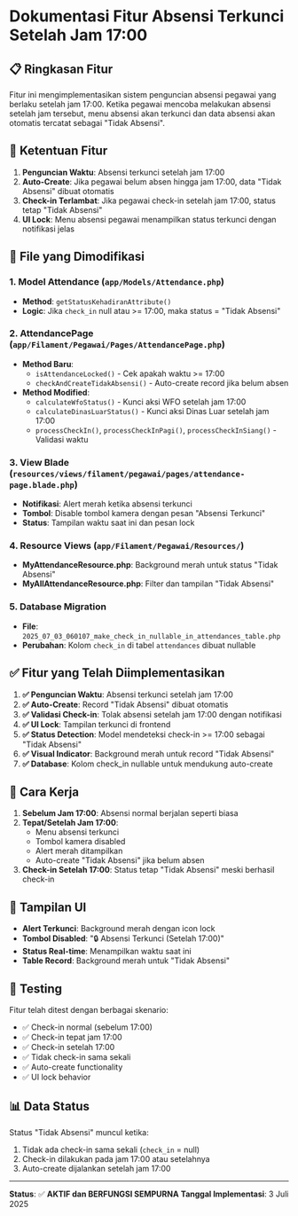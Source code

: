 # Dokumentasi Fitur Absensi Terkunci Setelah Jam 17:00

## 📋 Ringkasan Fitur

Fitur ini mengimplementasikan sistem penguncian absensi pegawai yang berlaku setelah jam 17:00. Ketika pegawai mencoba melakukan absensi setelah jam tersebut, menu absensi akan terkunci dan data absensi akan otomatis tercatat sebagai "Tidak Absensi".

## 🎯 Ketentuan Fitur

1. **Penguncian Waktu**: Absensi terkunci setelah jam 17:00
2. **Auto-Create**: Jika pegawai belum absen hingga jam 17:00, data "Tidak Absensi" dibuat otomatis
3. **Check-in Terlambat**: Jika pegawai check-in setelah jam 17:00, status tetap "Tidak Absensi"
4. **UI Lock**: Menu absensi pegawai menampilkan status terkunci dengan notifikasi jelas

## 🔧 File yang Dimodifikasi

### 1. Model Attendance (`app/Models/Attendance.php`)

-   **Method**: `getStatusKehadiranAttribute()`
-   **Logic**: Jika `check_in` null atau >= 17:00, maka status = "Tidak Absensi"

### 2. AttendancePage (`app/Filament/Pegawai/Pages/AttendancePage.php`)

-   **Method Baru**:
    -   `isAttendanceLocked()` - Cek apakah waktu >= 17:00
    -   `checkAndCreateTidakAbsensi()` - Auto-create record jika belum absen
-   **Method Modified**:
    -   `calculateWfoStatus()` - Kunci aksi WFO setelah jam 17:00
    -   `calculateDinasLuarStatus()` - Kunci aksi Dinas Luar setelah jam 17:00
    -   `processCheckIn()`, `processCheckInPagi()`, `processCheckInSiang()` - Validasi waktu

### 3. View Blade (`resources/views/filament/pegawai/pages/attendance-page.blade.php`)

-   **Notifikasi**: Alert merah ketika absensi terkunci
-   **Tombol**: Disable tombol kamera dengan pesan "Absensi Terkunci"
-   **Status**: Tampilan waktu saat ini dan pesan lock

### 4. Resource Views (`app/Filament/Pegawai/Resources/`)

-   **MyAttendanceResource.php**: Background merah untuk status "Tidak Absensi"
-   **MyAllAttendanceResource.php**: Filter dan tampilan "Tidak Absensi"

### 5. Database Migration

-   **File**: `2025_07_03_060107_make_check_in_nullable_in_attendances_table.php`
-   **Perubahan**: Kolom `check_in` di tabel `attendances` dibuat nullable

## ✅ Fitur yang Telah Diimplementasikan

1. **✅ Penguncian Waktu**: Absensi terkunci setelah jam 17:00
2. **✅ Auto-Create**: Record "Tidak Absensi" dibuat otomatis
3. **✅ Validasi Check-in**: Tolak absensi setelah jam 17:00 dengan notifikasi
4. **✅ UI Lock**: Tampilan terkunci di frontend
5. **✅ Status Detection**: Model mendeteksi check-in >= 17:00 sebagai "Tidak Absensi"
6. **✅ Visual Indicator**: Background merah untuk record "Tidak Absensi"
7. **✅ Database**: Kolom check_in nullable untuk mendukung auto-create

## 🚀 Cara Kerja

1. **Sebelum Jam 17:00**: Absensi normal berjalan seperti biasa
2. **Tepat/Setelah Jam 17:00**:
    - Menu absensi terkunci
    - Tombol kamera disabled
    - Alert merah ditampilkan
    - Auto-create "Tidak Absensi" jika belum absen
3. **Check-in Setelah 17:00**: Status tetap "Tidak Absensi" meski berhasil check-in

## 🎨 Tampilan UI

-   **Alert Terkunci**: Background merah dengan icon lock
-   **Tombol Disabled**: "🔒 Absensi Terkunci (Setelah 17:00)"
-   **Status Real-time**: Menampilkan waktu saat ini
-   **Table Record**: Background merah untuk "Tidak Absensi"

## 🧪 Testing

Fitur telah ditest dengan berbagai skenario:

-   ✅ Check-in normal (sebelum 17:00)
-   ✅ Check-in tepat jam 17:00
-   ✅ Check-in setelah 17:00
-   ✅ Tidak check-in sama sekali
-   ✅ Auto-create functionality
-   ✅ UI lock behavior

## 📊 Data Status

Status "Tidak Absensi" muncul ketika:

1. Tidak ada check-in sama sekali (`check_in` = null)
2. Check-in dilakukan pada jam 17:00 atau setelahnya
3. Auto-create dijalankan setelah jam 17:00

---

**Status**: ✅ **AKTIF dan BERFUNGSI SEMPURNA**
**Tanggal Implementasi**: 3 Juli 2025
